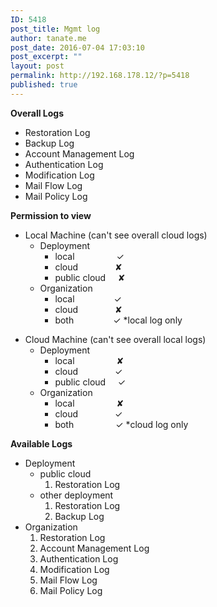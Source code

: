```yaml
---
ID: 5418
post_title: Mgmt log
author: tanate.me
post_date: 2016-07-04 17:03:10
post_excerpt: ""
layout: post
permalink: http://192.168.178.12/?p=5418
published: true
---
```

<strong>Overall Logs</strong>
<ul>
	<li>Restoration Log</li>
	<li>Backup Log</li>
	<li>Account Management Log</li>
	<li>Authentication Log</li>
	<li>Modification Log</li>
	<li>Mail Flow Log</li>
	<li>Mail Policy Log</li>
</ul>
<strong>Permission to view</strong>
<ul>
	<li>Local Machine (can't see overall cloud logs)
<ul>
	<li>Deployment
<ul>
	<li>local                 ✓</li>
	<li>cloud               ✘</li>
	<li>public cloud     ✘</li>
</ul>
</li>
	<li>Organization
<ul>
	<li>local                ✓</li>
	<li>cloud               ✘</li>
	<li>both                ✓ *local log only</li>
</ul>
</li>
</ul>
</li>
</ul>
<ul>
	<li>Cloud Machine (can't see overall local logs)
<ul>
	<li>Deployment
<ul>
	<li>local                 ✘</li>
	<li>cloud               ✓</li>
	<li>public cloud     ✓</li>
</ul>
</li>
	<li>Organization
<ul>
	<li>local                 ✘</li>
	<li>cloud               ✓</li>
	<li>both                 ✓ *cloud log only</li>
</ul>
</li>
</ul>
</li>
</ul>
<strong>Available Logs</strong>
<ul>
	<li>Deployment
<ul>
	<li>public cloud
<ol>
	<li>Restoration Log</li>
</ol>
</li>
	<li>other deployment
<ol>
	<li>Restoration Log</li>
	<li>Backup Log</li>
</ol>
</li>
</ul>
</li>
	<li>Organization
<ol>
	<li>Restoration Log</li>
	<li>Account Management Log</li>
	<li>Authentication Log</li>
	<li>Modification Log</li>
	<li>Mail Flow Log</li>
	<li>Mail Policy Log</li>
</ol>
</li>
</ul>